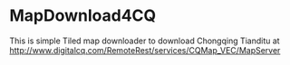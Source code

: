 # MapDownload4CQ
This is simple Tiled map downloader to download Chongqing Tianditu at http://www.digitalcq.com/RemoteRest/services/CQMap_VEC/MapServer
